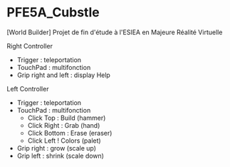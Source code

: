 # PFE5A_Cubstle
[World Builder] Projet de fin d'étude à l'ESIEA en Majeure Réalité Virtuelle

Right Controller
- Trigger : teleportation
- TouchPad : multifonction
- Grip right and left : display Help

Left Controller
- Trigger : teleportation
- TouchPad : multifonction
  - Click Top : Build (hammer)
  - Click Right : Grab (hand)
  - Click Bottom : Erase (eraser)
  - Click Left ! Colors (palet)
- Grip right : grow (scale up)
- Grip left : shrink (scale down)
